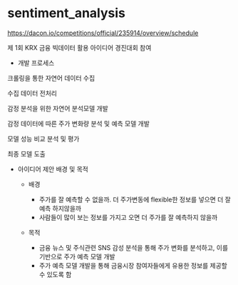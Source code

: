 # sentiment_analysis

https://dacon.io/competitions/official/235914/overview/schedule

제 1회 KRX 금융 빅데이터 활용 아이디어 경진대회 참여

- 개발 프로세스

크롤링을 통한 자연어 데이터 수집

수집 데이터 전처리

감정 분석을 위한 자연어 분석모델 개발

감정 데이터에 따른 주가 변화량 분석 및 예측 모델 개발

모델 성능 비교 분석 및 평가

최종 모델 도출

- 아이디어 제안 배경 및 목적
  - 배경
    * 주가를 잘 예측할 수 없을까. 더 주가변동에 flexible한 정보를 넣으면 더 잘 예측 하지않을까
    * 사람들이 많이 보는 정보를 가지고 오면 더 주가를 잘 예측하지 않을까

  - 목적
    * 금융 뉴스 및 주식관련 SNS 감성 분석을 통해 주가 변화를 분석하고, 이를 기반으로 주가 예측 모델 개발
    * 주가 예측 모델 개발을 통해 금융시장 참여자들에게 유용한 정보를 제공할수 있도록 함
